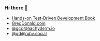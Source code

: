 ### Hi there 👋

* <a href="https://tddbook.com">Hands-on Test-Driven Development Book</a>
* <a href="https://gregdonald.com">GregDonald.com</a>
* <a href="https://hachyderm.io/@gcd" rel="me">@gcd@hachyderm.io</a>
* <a href="https://ruby.social/@gd" rel="me">@gd@ruby.social</a>
